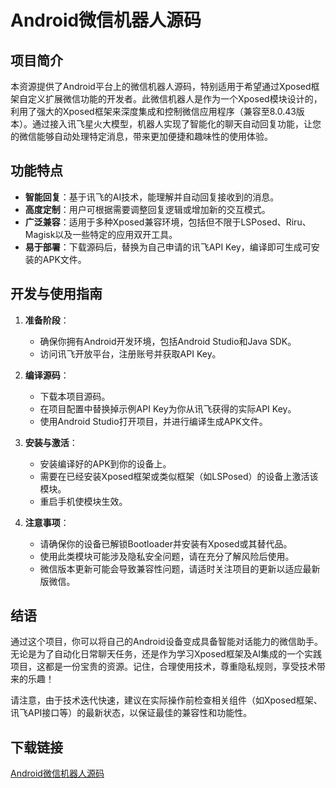 # Android微信机器人源码

## 项目简介

本资源提供了Android平台上的微信机器人源码，特别适用于希望通过Xposed框架自定义扩展微信功能的开发者。此微信机器人是作为一个Xposed模块设计的，利用了强大的Xposed框架来深度集成和控制微信应用程序（兼容至8.0.43版本）。通过接入讯飞星火大模型，机器人实现了智能化的聊天自动回复功能，让您的微信能够自动处理特定消息，带来更加便捷和趣味性的使用体验。

## 功能特点

- **智能回复**：基于讯飞的AI技术，能理解并自动回复接收到的消息。
- **高度定制**：用户可根据需要调整回复逻辑或增加新的交互模式。
- **广泛兼容**：适用于多种Xposed兼容环境，包括但不限于LSPosed、Riru、Magisk以及一些特定的应用双开工具。
- **易于部署**：下载源码后，替换为自己申请的讯飞API Key，编译即可生成可安装的APK文件。

## 开发与使用指南

1. **准备阶段**：
   - 确保你拥有Android开发环境，包括Android Studio和Java SDK。
   - 访问讯飞开放平台，注册账号并获取API Key。
   
2. **编译源码**：
   - 下载本项目源码。
   - 在项目配置中替换掉示例API Key为你从讯飞获得的实际API Key。
   - 使用Android Studio打开项目，并进行编译生成APK文件。

3. **安装与激活**：
   - 安装编译好的APK到你的设备上。
   - 需要在已经安装Xposed框架或类似框架（如LSPosed）的设备上激活该模块。
   - 重启手机使模块生效。

4. **注意事项**：
   - 请确保你的设备已解锁Bootloader并安装有Xposed或其替代品。
   - 使用此类模块可能涉及隐私安全问题，请在充分了解风险后使用。
   - 微信版本更新可能会导致兼容性问题，请适时关注项目的更新以适应最新版微信。

## 结语

通过这个项目，你可以将自己的Android设备变成具备智能对话能力的微信助手。无论是为了自动化日常聊天任务，还是作为学习Xposed框架及AI集成的一个实践项目，这都是一份宝贵的资源。记住，合理使用技术，尊重隐私规则，享受技术带来的乐趣！

请注意，由于技术迭代快速，建议在实际操作前检查相关组件（如Xposed框架、讯飞API接口等）的最新状态，以保证最佳的兼容性和功能性。

## 下载链接

[Android微信机器人源码](https://pan.quark.cn/s/0cd2147e75e0)